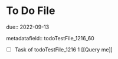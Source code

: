 # To Do File

due:: 2022-09-13

metadatafield:: todoTestFile_1216_60

- [ ] Task of todoTestFile_1216 1 [[Query me]]
